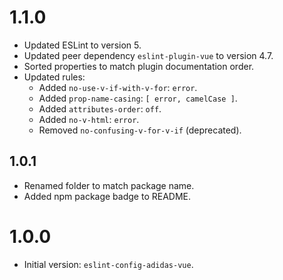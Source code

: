 # 1.1.0

- Updated ESLint to version 5.
- Updated peer dependency `eslint-plugin-vue` to version 4.7.
- Sorted properties to match plugin documentation order.
- Updated rules:
  - Added `no-use-v-if-with-v-for`: `error`.
  - Added `prop-name-casing`: `[ error, camelCase ]`.
  - Added `attributes-order`: `off`.
  - Added `no-v-html`: `error`.
  - Removed `no-confusing-v-for-v-if` (deprecated).

## 1.0.1

- Renamed folder to match package name.
- Added npm package badge to README.

# 1.0.0

- Initial version: `eslint-config-adidas-vue`.

